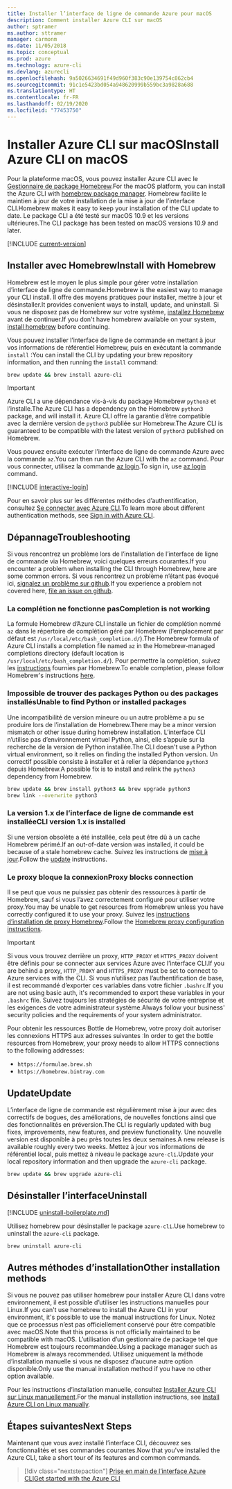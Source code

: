 ```yaml
---
title: Installer l’interface de ligne de commande Azure pour macOS
description: Comment installer Azure CLI sur macOS
author: sptramer
ms.author: sttramer
manager: carmonm
ms.date: 11/05/2018
ms.topic: conceptual
ms.prod: azure
ms.technology: azure-cli
ms.devlang: azurecli
ms.openlocfilehash: 9a5026634691f49d960f383c90e139754c862cb4
ms.sourcegitcommit: 91c1e5423bd054a948620999b559bc3a9828a688
ms.translationtype: HT
ms.contentlocale: fr-FR
ms.lasthandoff: 02/19/2020
ms.locfileid: "77453750"
---
```

# <a name="install-azure-cli-on-macos"></a><span data-ttu-id="7b728-103">Installer Azure CLI sur macOS</span><span class="sxs-lookup"><span data-stu-id="7b728-103">Install Azure CLI on macOS</span></span>

<span data-ttu-id="7b728-104">Pour la plateforme macOS, vous pouvez installer Azure CLI avec le [Gestionnaire de package Homebrew](https://brew.sh).</span><span class="sxs-lookup"><span data-stu-id="7b728-104">For the macOS platform, you can install the Azure CLI with [homebrew package manager](https://brew.sh).</span></span> <span data-ttu-id="7b728-105">Homebrew facilite le maintien à jour de votre installation de la mise à jour de l’interface CLI.</span><span class="sxs-lookup"><span data-stu-id="7b728-105">Homebrew makes it easy to keep your installation of the CLI update to date.</span></span> <span data-ttu-id="7b728-106">Le package CLI a été testé sur macOS 10.9 et les versions ultérieures.</span><span class="sxs-lookup"><span data-stu-id="7b728-106">The CLI package has been tested on macOS versions 10.9 and later.</span></span>

[!INCLUDE [current-version](includes/current-version.md)]

## <a name="install-with-homebrew"></a><span data-ttu-id="7b728-107">Installer avec Homebrew</span><span class="sxs-lookup"><span data-stu-id="7b728-107">Install with Homebrew</span></span>

<span data-ttu-id="7b728-108">Homebrew est le moyen le plus simple pour gérer votre installation d’interface de ligne de commande.</span><span class="sxs-lookup"><span data-stu-id="7b728-108">Homebrew is the easiest way to manage your CLI install.</span></span> <span data-ttu-id="7b728-109">Il offre des moyens pratiques pour installer, mettre à jour et désinstaller.</span><span class="sxs-lookup"><span data-stu-id="7b728-109">It provides convenient ways to install, update, and uninstall.</span></span>
<span data-ttu-id="7b728-110">Si vous ne disposez pas de Homebrew sur votre système, [installez Homebrew](https://docs.brew.sh/Installation.html) avant de continuer.</span><span class="sxs-lookup"><span data-stu-id="7b728-110">If you don't have homebrew available on your system, [install homebrew](https://docs.brew.sh/Installation.html) before continuing.</span></span>

<span data-ttu-id="7b728-111">Vous pouvez installer l’interface de ligne de commande en mettant à jour vos informations de référentiel Homebrew, puis en exécutant la commande `install` :</span><span class="sxs-lookup"><span data-stu-id="7b728-111">You can install the CLI by updating your brew repository information, and then running the `install` command:</span></span>

```bash
brew update && brew install azure-cli
```

> [!IMPORTANT]
>
> <span data-ttu-id="7b728-112">Azure CLI a une dépendance vis-à-vis du package Homebrew `python3` et l’installe.</span><span class="sxs-lookup"><span data-stu-id="7b728-112">The Azure CLI has a dependency on the Homebrew `python3` package, and will install it.</span></span>
> <span data-ttu-id="7b728-113">Azure CLI offre la garantie d’être compatible avec la dernière version de `python3` publiée sur Homebrew.</span><span class="sxs-lookup"><span data-stu-id="7b728-113">The Azure CLI is guaranteed to be compatible with the latest version of `python3` published on Homebrew.</span></span>

<span data-ttu-id="7b728-114">Vous pouvez ensuite exécuter l’interface de ligne de commande Azure avec la commande `az`.</span><span class="sxs-lookup"><span data-stu-id="7b728-114">You can then run the Azure CLI with the `az` command.</span></span> <span data-ttu-id="7b728-115">Pour vous connecter, utilisez la commande [az login](/cli/azure/reference-index#az-login).</span><span class="sxs-lookup"><span data-stu-id="7b728-115">To sign in, use [az login](/cli/azure/reference-index#az-login) command.</span></span>

[!INCLUDE [interactive-login](includes/interactive-login.md)]

<span data-ttu-id="7b728-116">Pour en savoir plus sur les différentes méthodes d’authentification, consultez [Se connecter avec Azure CLI](authenticate-azure-cli.md).</span><span class="sxs-lookup"><span data-stu-id="7b728-116">To learn more about different authentication methods, see [Sign in with Azure CLI](authenticate-azure-cli.md).</span></span>

## <a name="troubleshooting"></a><span data-ttu-id="7b728-117">Dépannage</span><span class="sxs-lookup"><span data-stu-id="7b728-117">Troubleshooting</span></span>

<span data-ttu-id="7b728-118">Si vous rencontrez un problème lors de l’installation de l’interface de ligne de commande via Homebrew, voici quelques erreurs courantes.</span><span class="sxs-lookup"><span data-stu-id="7b728-118">If you encounter a problem when installing the CLI through Homebrew, here are some common errors.</span></span> <span data-ttu-id="7b728-119">Si vous rencontrez un problème n’étant pas évoqué ici, [signalez un problème sur github](https://github.com/Azure/azure-cli/issues).</span><span class="sxs-lookup"><span data-stu-id="7b728-119">If you experience a problem not covered here, [file an issue on github](https://github.com/Azure/azure-cli/issues).</span></span>

### <a name="completion-is-not-working"></a><span data-ttu-id="7b728-120">La complétion ne fonctionne pas</span><span class="sxs-lookup"><span data-stu-id="7b728-120">Completion is not working</span></span>

<span data-ttu-id="7b728-121">La formule Homebrew d’Azure CLI installe un fichier de complétion nommé `az` dans le répertoire de complétion géré par Homebrew (l’emplacement par défaut est `/usr/local/etc/bash_completion.d/`).</span><span class="sxs-lookup"><span data-stu-id="7b728-121">The Homebrew formula of Azure CLI installs a completion file named `az` in the Homebrew-managed completions directory (default location is `/usr/local/etc/bash_completion.d/`).</span></span> <span data-ttu-id="7b728-122">Pour permettre la complétion, suivez les [instructions](https://docs.brew.sh/Shell-Completion) fournies par Homebrew.</span><span class="sxs-lookup"><span data-stu-id="7b728-122">To enable completion, please follow Homebrew's instructions [here](https://docs.brew.sh/Shell-Completion).</span></span>

### <a name="unable-to-find-python-or-installed-packages"></a><span data-ttu-id="7b728-123">Impossible de trouver des packages Python ou des packages installés</span><span class="sxs-lookup"><span data-stu-id="7b728-123">Unable to find Python or installed packages</span></span>

<span data-ttu-id="7b728-124">Une incompatibilité de version mineure ou un autre problème a pu se produire lors de l’installation de Homebrew.</span><span class="sxs-lookup"><span data-stu-id="7b728-124">There may be a minor version mismatch or other issue during homebrew installation.</span></span> <span data-ttu-id="7b728-125">L’interface CLI n’utilise pas d’environnement virtuel Python, ainsi, elle s’appuie sur la recherche de la version de Python installée.</span><span class="sxs-lookup"><span data-stu-id="7b728-125">The CLI doesn't use a Python virtual environment, so it relies on finding the installed Python version.</span></span> <span data-ttu-id="7b728-126">Un correctif possible consiste à installer et à relier la dépendance `python3` depuis Homebrew.</span><span class="sxs-lookup"><span data-stu-id="7b728-126">A possible fix is to install and relink the `python3` dependency from Homebrew.</span></span>

```bash
brew update && brew install python3 && brew upgrade python3
brew link --overwrite python3
```

### <a name="cli-version-1x-is-installed"></a><span data-ttu-id="7b728-127">La version 1.x de l’interface de ligne de commande est installée</span><span class="sxs-lookup"><span data-stu-id="7b728-127">CLI version 1.x is installed</span></span>

<span data-ttu-id="7b728-128">Si une version obsolète a été installée, cela peut être dû à un cache Homebrew périmé.</span><span class="sxs-lookup"><span data-stu-id="7b728-128">If an out-of-date version was installed, it could be because of a stale homebrew cache.</span></span> <span data-ttu-id="7b728-129">Suivez les instructions de [mise à jour](#update).</span><span class="sxs-lookup"><span data-stu-id="7b728-129">Follow the [update](#update) instructions.</span></span>

### <a name="proxy-blocks-connection"></a><span data-ttu-id="7b728-130">Le proxy bloque la connexion</span><span class="sxs-lookup"><span data-stu-id="7b728-130">Proxy blocks connection</span></span>

<span data-ttu-id="7b728-131">Il se peut que vous ne puissiez pas obtenir des ressources à partir de Homebrew, sauf si vous l’avez correctement configuré pour utiliser votre proxy.</span><span class="sxs-lookup"><span data-stu-id="7b728-131">You may be unable to get resources from Homebrew unless you have correctly configured it to use your proxy.</span></span> <span data-ttu-id="7b728-132">Suivez les [instructions d’installation de proxy Homebrew](https://docs.brew.sh/Manpage#using-homebrew-behind-a-proxy).</span><span class="sxs-lookup"><span data-stu-id="7b728-132">Follow the [Homebrew proxy configuration instructions](https://docs.brew.sh/Manpage#using-homebrew-behind-a-proxy).</span></span>

> [!IMPORTANT]
> <span data-ttu-id="7b728-133">Si vous vous trouvez derrière un proxy, `HTTP_PROXY` et `HTTPS_PROXY` doivent être définis pour se connecter aux services Azure avec l’interface CLI.</span><span class="sxs-lookup"><span data-stu-id="7b728-133">If you are behind a proxy, `HTTP_PROXY` and `HTTPS_PROXY` must be set to connect to Azure services with the CLI.</span></span>
> <span data-ttu-id="7b728-134">Si vous n’utilisez pas l’authentification de base, il est recommandé d’exporter ces variables dans votre fichier `.bashrc`.</span><span class="sxs-lookup"><span data-stu-id="7b728-134">If you are not using basic auth, it's recommended to export these variables in your `.bashrc` file.</span></span>
> <span data-ttu-id="7b728-135">Suivez toujours les stratégies de sécurité de votre entreprise et les exigences de votre administrateur système.</span><span class="sxs-lookup"><span data-stu-id="7b728-135">Always follow your business' security policies and the requirements of your system administrator.</span></span>

<span data-ttu-id="7b728-136">Pour obtenir les ressources Bottle de Homebrew, votre proxy doit autoriser les connexions HTTPS aux adresses suivantes :</span><span class="sxs-lookup"><span data-stu-id="7b728-136">In order to get the bottle resources from Homebrew, your proxy needs to allow HTTPS connections to the following addresses:</span></span>

* `https://formulae.brew.sh`
* `https://homebrew.bintray.com`

## <a name="update"></a><span data-ttu-id="7b728-137">Update</span><span class="sxs-lookup"><span data-stu-id="7b728-137">Update</span></span>

<span data-ttu-id="7b728-138">L’interface de ligne de commande est régulièrement mise à jour avec des correctifs de bogues, des améliorations, de nouvelles fonctions ainsi que des fonctionnalités en préversion.</span><span class="sxs-lookup"><span data-stu-id="7b728-138">The CLI is regularly updated with bug fixes, improvements, new features, and preview functionality.</span></span> <span data-ttu-id="7b728-139">Une nouvelle version est disponible à peu près toutes les deux semaines.</span><span class="sxs-lookup"><span data-stu-id="7b728-139">A new release is available roughly every two weeks.</span></span> <span data-ttu-id="7b728-140">Mettez à jour vos informations de référentiel local, puis mettez à niveau le package `azure-cli`.</span><span class="sxs-lookup"><span data-stu-id="7b728-140">Update your local repository information and then upgrade the `azure-cli` package.</span></span>

```bash
brew update && brew upgrade azure-cli
```

## <a name="uninstall"></a><span data-ttu-id="7b728-141">Désinstaller l’interface</span><span class="sxs-lookup"><span data-stu-id="7b728-141">Uninstall</span></span>

[!INCLUDE [uninstall-boilerplate.md](includes/uninstall-boilerplate.md)]

<span data-ttu-id="7b728-142">Utilisez homebrew pour désinstaller le package `azure-cli`.</span><span class="sxs-lookup"><span data-stu-id="7b728-142">Use homebrew to uninstall the `azure-cli` package.</span></span>

```bash
brew uninstall azure-cli
```

## <a name="other-installation-methods"></a><span data-ttu-id="7b728-143">Autres méthodes d’installation</span><span class="sxs-lookup"><span data-stu-id="7b728-143">Other installation methods</span></span>

<span data-ttu-id="7b728-144">Si vous ne pouvez pas utiliser homebrew pour installer Azure CLI dans votre environnement, il est possible d’utiliser les instructions manuelles pour Linux.</span><span class="sxs-lookup"><span data-stu-id="7b728-144">If you can't use homebrew to install the Azure CLI in your environment, it's possible to use the manual instructions for Linux.</span></span> <span data-ttu-id="7b728-145">Notez que ce processus n’est pas officiellement conservé pour être compatible avec macOS.</span><span class="sxs-lookup"><span data-stu-id="7b728-145">Note that this process is not officially maintained to be compatible with macOS.</span></span> <span data-ttu-id="7b728-146">L’utilisation d’un gestionnaire de package tel que Homebrew est toujours recommandée.</span><span class="sxs-lookup"><span data-stu-id="7b728-146">Using a package manager such as Homebrew is always recommended.</span></span> <span data-ttu-id="7b728-147">Utilisez uniquement la méthode d’installation manuelle si vous ne disposez d’aucune autre option disponible.</span><span class="sxs-lookup"><span data-stu-id="7b728-147">Only use the manual installation method if you have no other option available.</span></span>

<span data-ttu-id="7b728-148">Pour les instructions d’installation manuelle, consultez [Installer Azure CLI sur Linux manuellement](install-azure-cli-linux.md).</span><span class="sxs-lookup"><span data-stu-id="7b728-148">For the manual installation instructions, see [Install Azure CLI on Linux manually](install-azure-cli-linux.md).</span></span>

## <a name="next-steps"></a><span data-ttu-id="7b728-149">Étapes suivantes</span><span class="sxs-lookup"><span data-stu-id="7b728-149">Next Steps</span></span>

<span data-ttu-id="7b728-150">Maintenant que vous avez installé l’interface CLI, découvrez ses fonctionnalités et ses commandes courantes.</span><span class="sxs-lookup"><span data-stu-id="7b728-150">Now that you've installed the Azure CLI, take a short tour of its features and common commands.</span></span>

> [!div class="nextstepaction"]
> [<span data-ttu-id="7b728-151">Prise en main de l’interface Azure CLI</span><span class="sxs-lookup"><span data-stu-id="7b728-151">Get started with the Azure CLI</span></span>](get-started-with-azure-cli.md)

